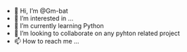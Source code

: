 - 👋 Hi, I’m @Gm-bat
- 👀 I’m interested in ...
- 🌱 I’m currently learning Python
- 💞️ I’m looking to collaborate on any pyhton related project
- 📫 How to reach me ...

<!---
Gm-bat/Gm-bat is a ✨ special ✨ repository because its `README.md` (this file) appears on your GitHub profile.
You can click the Preview link to take a look at your changes.
--->
